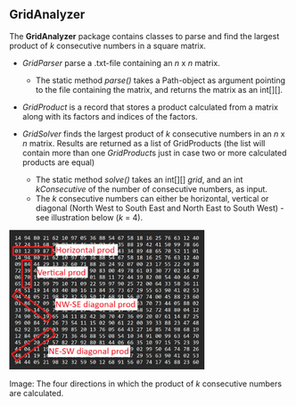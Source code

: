## GridAnalyzer 

The **GridAnalyzer** package contains classes to parse and find the largest product of *k* consecutive numbers in a square matrix.
  
- *GridParser* parse a .txt-file containing an *n* x *n* matrix. 
  - The static method *parse()* takes a Path-object as argument pointing to the file containing the matrix, and returns the matrix as an int[][].
  
- *GridProduct* is a record that stores a product calculated from a matrix along with its factors and indices of the factors.
  
- *GridSolver* finds the largest product of *k* consecutive numbers in an *n* x *n* matrix. Results are returned as a list of GridProducts (the list will contain more than one *GridProduct*s just in case two or more calculated products are equal)
  - The static method *solve()* takes an int[][] *grid*, and an int *kConsecutive* of the number of consecutive numbers,  as input.   
  - The *k* consecutive numbers can either be horizontal, vertical or diagonal (North West to South East and North East to South West) - see illustration below (*k* = 4).





<img src="illustration.png" alt="How consecutive numbers are calculated" width="350" height="250" />

Image: The four directions in which the product of *k* consecutive numbers are calculated.



